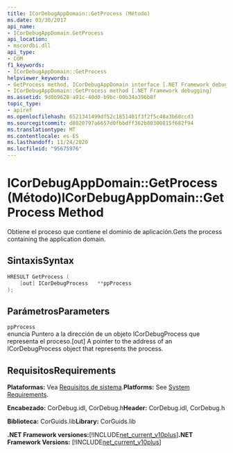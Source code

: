 ```yaml
---
title: ICorDebugAppDomain::GetProcess (Método)
ms.date: 03/30/2017
api_name:
- ICorDebugAppDomain.GetProcess
api_location:
- mscordbi.dll
api_type:
- COM
f1_keywords:
- ICorDebugAppDomain::GetProcess
helpviewer_keywords:
- GetProcess method, ICorDebugAppDomain interface [.NET Framework debugging]
- ICorDebugAppDomain::GetProcess method [.NET Framework debugging]
ms.assetid: 9d0b9628-a91c-40d0-b9bc-00b34a396b8f
topic_type:
- apiref
ms.openlocfilehash: 6521341499df52c1851401f3f2f5c48a3b68ccd3
ms.sourcegitcommit: d8020797a6657d0fbbdff362b80300815f682f94
ms.translationtype: MT
ms.contentlocale: es-ES
ms.lasthandoff: 11/24/2020
ms.locfileid: "95675976"
---
```

# <a name="icordebugappdomaingetprocess-method"></a><span data-ttu-id="b0aa8-102">ICorDebugAppDomain::GetProcess (Método)</span><span class="sxs-lookup"><span data-stu-id="b0aa8-102">ICorDebugAppDomain::GetProcess Method</span></span>

<span data-ttu-id="b0aa8-103">Obtiene el proceso que contiene el dominio de aplicación.</span><span class="sxs-lookup"><span data-stu-id="b0aa8-103">Gets the process containing the application domain.</span></span>  
  
## <a name="syntax"></a><span data-ttu-id="b0aa8-104">Sintaxis</span><span class="sxs-lookup"><span data-stu-id="b0aa8-104">Syntax</span></span>  
  
```cpp  
HRESULT GetProcess (  
    [out] ICorDebugProcess   **ppProcess  
);  
```  
  
## <a name="parameters"></a><span data-ttu-id="b0aa8-105">Parámetros</span><span class="sxs-lookup"><span data-stu-id="b0aa8-105">Parameters</span></span>  

 `ppProcess`  
 <span data-ttu-id="b0aa8-106">enuncia Puntero a la dirección de un objeto ICorDebugProcess que representa el proceso.</span><span class="sxs-lookup"><span data-stu-id="b0aa8-106">[out] A pointer to the address of an ICorDebugProcess object that represents the process.</span></span>  
  
## <a name="requirements"></a><span data-ttu-id="b0aa8-107">Requisitos</span><span class="sxs-lookup"><span data-stu-id="b0aa8-107">Requirements</span></span>  

 <span data-ttu-id="b0aa8-108">**Plataformas:** Vea [Requisitos de sistema](../../get-started/system-requirements.md).</span><span class="sxs-lookup"><span data-stu-id="b0aa8-108">**Platforms:** See [System Requirements](../../get-started/system-requirements.md).</span></span>  
  
 <span data-ttu-id="b0aa8-109">**Encabezado:** CorDebug.idl, CorDebug.h</span><span class="sxs-lookup"><span data-stu-id="b0aa8-109">**Header:** CorDebug.idl, CorDebug.h</span></span>  
  
 <span data-ttu-id="b0aa8-110">**Biblioteca:** CorGuids.lib</span><span class="sxs-lookup"><span data-stu-id="b0aa8-110">**Library:** CorGuids.lib</span></span>  
  
 <span data-ttu-id="b0aa8-111">**.NET Framework versiones:**[!INCLUDE[net_current_v10plus](../../../../includes/net-current-v10plus-md.md)]</span><span class="sxs-lookup"><span data-stu-id="b0aa8-111">**.NET Framework Versions:** [!INCLUDE[net_current_v10plus](../../../../includes/net-current-v10plus-md.md)]</span></span>
